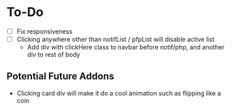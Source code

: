# To-Do
- [ ] Fix responsiveness
- [ ] Clicking anywhere other than notifList / pfpList will disable active list
  - Add div with clickHere class to navbar before notif/php, and another div to rest of body

## Potential Future Addons
- Clicking card div will make it do a cool animation such as flipping like a coin